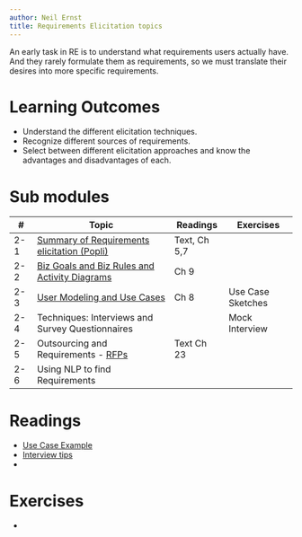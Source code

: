 ```yaml
---
author: Neil Ernst
title: Requirements Elicitation topics 
---
```

An early task in RE is to understand what requirements users actually have. And they rarely formulate them as requirements, so we must translate their desires into more specific requirements. 

# Learning Outcomes
- Understand the different elicitation techniques.
- Recognize different sources of requirements.
- Select between different elicitation approaches and know the advantages and disadvantages of each.

# Sub modules

| #   | Topic                                                                                   | Readings     | Exercises         |
| --- | --------------------------------------------------------------------------------------- | ------------ | ----------------- |
| 2-1 | [Summary of Requirements elicitation (Popli)](popli-Requirement%20Elicitation%20Techniques.pdf) | Text, Ch 5,7 |                   |
| 2-2 | [Biz Goals and Biz Rules and Activity Diagrams](biz_rules.md)                           | Ch 9         |                   |
| 2-3 | [User Modeling and Use Cases](UseCases.pdf)                                             | Ch 8         | Use Case Sketches |
| 2-4 | Techniques: Interviews and Survey Questionnaires                                        |              | Mock Interview    |
| 2-5 | Outsourcing and Requirements - [RFPs](RFP_template.pdf)                                                           | Text Ch 23   |                   |
| 2-6 | Using NLP to find Requirements                                                          |              |                   |


# Readings
* [Use Case Example](Use%20Case%20example.pdf)
* [Interview tips](interview_tips.md)
* 

# Exercises
*  
